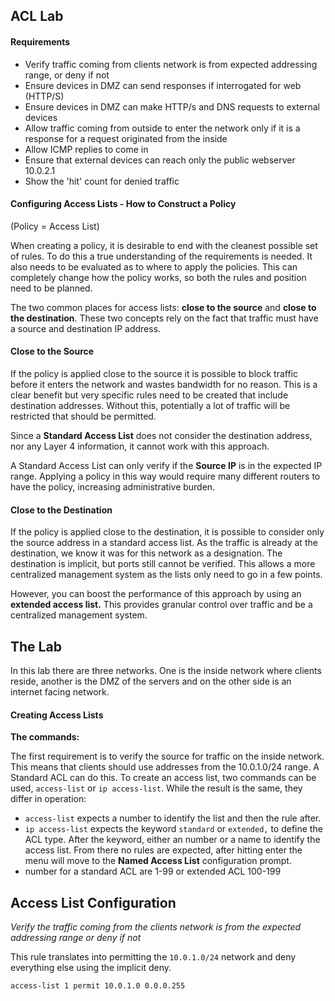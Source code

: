 ## ACL Lab

#### Requirements

* Verify traffic coming from clients network is from expected addressing range, or deny if not
* Ensure devices in DMZ can send responses if interrogated for web (HTTP/S)
* Ensure devices in DMZ can make HTTP/s and DNS requests to external devices
* Allow traffic coming from outside to enter the network only if it is a response for a request originated from the inside
* Allow ICMP replies to come in
* Ensure that external devices can reach only the public webserver 10.0.2.1
* Show the 'hit' count for denied traffic

#### Configuring Access Lists - How to Construct a Policy

(Policy = Access List)

When creating a policy, it is desirable to end with the cleanest possible set of rules. To do this a true understanding of the requirements is needed. It also needs to be evaluated as to where to apply the policies. This can completely change how the policy works, so both the rules and position need to be planned.

The two common places for access lists: **close to the source** and **close to the destination**. These two concepts rely on the fact that traffic must have a source and destination IP address.

#### Close to the Source

If the policy is applied close to the source it is possible to block traffic before it enters the network and wastes bandwidth for no reason. This is a clear benefit but very specific rules need to be created that include destination addresses. Without this, potentially a lot of traffic will be restricted that should be permitted.

Since a **Standard Access List** does not consider the destination address, nor any Layer 4 information, it cannot work with this approach. 

A Standard Access List can only verify if the **Source IP** is in the expected IP range. Applying a policy in this way would require many different routers to have the policy, increasing administrative burden.

#### Close to the Destination

If the policy is applied close to the destination, it is possible to consider only the source address in a standard access list. As the traffic is already at the destination, we know it was for this network as a designation. The destination is implicit, but ports still cannot be verified. This allows a more centralized management system as the lists only need to go in a few points.

However, you can boost the performance of this approach by using an **extended access list.** This provides granular control over traffic and be a centralized management system.

## The Lab

In this lab there are three networks. One is the inside network where clients reside, another is the DMZ of the servers and on the other side is an internet facing network.

#### Creating Access Lists

**The commands:** 

The first requirement is to verify the source for traffic on the inside network. This means that clients should use addresses from the 10.0.1.0/24 range. A Standard ACL can do this. To create an access list, two commands can be used, ```access-list``` or ```ip access-list```. While the result is the same, they differ in operation:
- ```access-list``` expects a number to identify the list and then the rule after. 
- ```ip access-list``` expects the keyword ```standard``` or ```extended,``` to define the ACL type. After the keyword, either an number or a name to identify the access list. From there no rules are expected, after hitting enter the menu will move to the **Named Access List** configuration prompt. 
- number for a standard ACL are 1-99 or extended ACL 100-199


## Access List Configuration

*Verify the traffic coming from the clients network is from the expected addressing range or deny if not*

This rule translates into permitting the ```10.0.1.0/24``` network and deny everything else using the implicit deny.
```
access-list 1 permit 10.0.1.0 0.0.0.255
```










